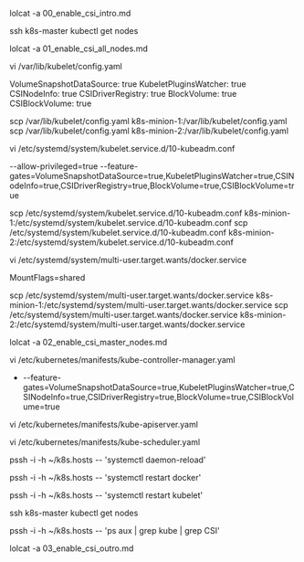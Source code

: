 lolcat -a 00_enable_csi_intro.md 

ssh k8s-master kubectl get nodes


lolcat -a 01_enable_csi_all_nodes.md

vi /var/lib/kubelet/config.yaml

VolumeSnapshotDataSource: true
KubeletPluginsWatcher: true
CSINodeInfo: true
CSIDriverRegistry: true
BlockVolume: true
CSIBlockVolume: true


scp /var/lib/kubelet/config.yaml k8s-minion-1:/var/lib/kubelet/config.yaml
scp /var/lib/kubelet/config.yaml k8s-minion-2:/var/lib/kubelet/config.yaml

vi /etc/systemd/system/kubelet.service.d/10-kubeadm.conf

--allow-privileged=true --feature-gates=VolumeSnapshotDataSource=true,KubeletPluginsWatcher=true,CSINodeInfo=true,CSIDriverRegistry=true,BlockVolume=true,CSIBlockVolume=true

scp /etc/systemd/system/kubelet.service.d/10-kubeadm.conf k8s-minion-1:/etc/systemd/system/kubelet.service.d/10-kubeadm.conf
scp /etc/systemd/system/kubelet.service.d/10-kubeadm.conf k8s-minion-2:/etc/systemd/system/kubelet.service.d/10-kubeadm.conf

vi /etc/systemd/system/multi-user.target.wants/docker.service

MountFlags=shared

scp /etc/systemd/system/multi-user.target.wants/docker.service k8s-minion-1:/etc/systemd/system/multi-user.target.wants/docker.service
scp /etc/systemd/system/multi-user.target.wants/docker.service k8s-minion-2:/etc/systemd/system/multi-user.target.wants/docker.service


lolcat -a 02_enable_csi_master_nodes.md

vi /etc/kubernetes/manifests/kube-controller-manager.yaml
- --feature-gates=VolumeSnapshotDataSource=true,KubeletPluginsWatcher=true,CSINodeInfo=true,CSIDriverRegistry=true,BlockVolume=true,CSIBlockVolume=true

vi /etc/kubernetes/manifests/kube-apiserver.yaml

vi /etc/kubernetes/manifests/kube-scheduler.yaml

pssh -i -h ~/k8s.hosts -- 'systemctl daemon-reload'

pssh -i -h ~/k8s.hosts -- 'systemctl restart docker'

pssh -i -h ~/k8s.hosts -- 'systemctl restart kubelet'

ssh k8s-master kubectl get nodes

pssh -i -h ~/k8s.hosts -- 'ps aux | grep kube | grep CSI'

lolcat -a 03_enable_csi_outro.md
